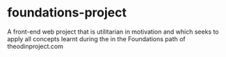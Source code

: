 # foundations-project
A front-end web project that is utilitarian in motivation and which seeks to apply all concepts learnt during the in the Foundations path of theodinproject.com
